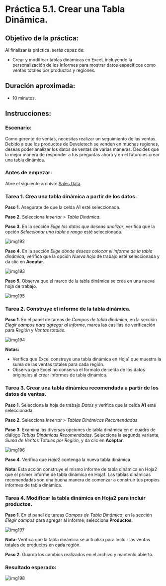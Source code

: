 # Práctica 5.1. Crear una Tabla Dinámica.

## Objetivo de la práctica:

Al finalizar la práctica, serás capaz de:

- Crear y modificar tablas dinámicas en Excel, incluyendo la personalización de los informes para mostrar datos específicos como ventas totales por productos y regiones.

## Duración aproximada:
- 10 minutos.

## Instrucciones:

### Escenario:

Como gerente de ventas, necesitas realizar un seguimiento de las ventas. Debido a que los productos de Develetech se venden en muchas regiones, deseas poder analizar los datos de ventas de varias maneras. Decides que la mejor manera de responder a tus preguntas ahora y en el futuro es crear una tabla dinámica.

### Antes de empezar:

Abre el siguiente archivo: [Sales Data](<Sales Data.xlsx>).

### Tarea 1. Crea una tabla dinámica a partir de los datos.

**Paso 1.** Asegúrate de que la celda A1 esté seleccionada.

**Paso 2.**  Selecciona _Insertar > Tabla Dinámica_.

**Paso 3.** En la sección _Elige los datos que deseas analizar_, verifica que la opción _Seleccionar una tabla o rango_ esté seleccionada.

![img192](../images/img192.png)

**Paso 4.** En la sección _Elige dónde deseas colocar el informe de la tabla dinámica_, verifica que la opción _Nueva hoja_ de trabajo esté seleccionada y da clic en **Aceptar**.

![img193](../images/img193.png)

**Paso 5.** Observa que el marco de la tabla dinámica se crea en una nueva hoja de trabajo.

![img195](../images/img195.png)

### Tarea 2. Construye el informe de la tabla dinámica.

**Paso 1.** En el panel de tareas de _Campos de tabla dinámica_, en la sección _Elegir campos para agregar al informe_, marca las casillas de verificación para _Región_ y _Ventas totales_.

![img194](../images/img194.png)

**Notas:** 

- Verifica que Excel construye una tabla dinámica en Hoja1 que muestra la suma de las ventas totales para cada región. <br>
- Observa que Excel no conserva el formato de celda de los datos originales al crear informes de tabla dinámica.

### Tarea 3. Crear una tabla dinámica recomendada a partir de los datos de ventas.

**Paso 1.** Selecciona la hoja de trabajo _Datos_ y verifica que la celda **A1** esté seleccionada.

**Paso 2.**  Selecciona _Insertar > Tablas Dinámicas Recomendadas_.

**Paso 3.** Examina las diversas opciones de tabla dinámica en el cuadro de diálogo _Tablas Dinámicas Recomendadas_. Selecciona la segunda variante, _Suma de Ventas Totales por Región_, y da clic en **Aceptar**.

![img196](../images/img196.png)

**Paso 4.**  Verifica que *Hoja2* contenga la nueva tabla dinámica.

**Nota:** Esta acción construye el mismo informe de tabla dinámica en Hoja2 que el primer informe de tabla dinámica en Hoja1. Las tablas dinámicas recomendadas son una buena manera de comenzar a construir tus propios informes de tabla dinámica.

### Tarea 4. Modificar la tabla dinámica en Hoja2 para incluir productos.

**Paso 1.** En el panel de tareas _Campos de Tabla Dinámica_, en la sección _Elegir campos_ para agregar al informe, selecciona **Productos**.

![img197](../images/img197.png)

**Nota:** Verifica que la tabla dinámica se actualiza para incluir las ventas totales de productos en cada región.

**Paso 2.** Guarda los cambios realizados en el archivo y mantenlo abierto.

### Resultado esperado:

![img198](../images/img198.png)
